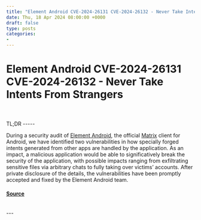 ```yaml
---
title: "Element Android CVE-2024-26131 CVE-2024-26132 - Never Take Intents From Strangers"
date: Thu, 18 Apr 2024 08:00:00 +0000
draft: false
type: posts
categories: 
- 
---
```

# Element Android CVE-2024-26131 CVE-2024-26132 - Never Take Intents From Strangers

<br/>

<br/>
TL;DR
-----

During a security audit of [Element Android](https://play.google.com/store/apps/details?id=im.vector.app&hl=en&gl=US), the official [Matrix](https://matrix.org) client for Android, we have identified two vulnerabilities in how specially forged intents generated from other apps are handled by the application. As an impact, a malicious application would be able to significatively break the security of the application, with possible impacts ranging from exfiltrating sensitive files via arbitrary chats to fully taking over victims’ accounts. After private disclosure of the details, the vulnerabilities have been promptly accepted and fixed by the Element Android team.

#### [Source](https://www.shielder.com/blog/2024/04/element-android-cve-2024-26131-cve-2024-26132-never-take-intents-from-strangers/)

<br/>
---
